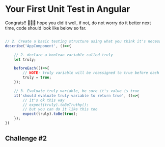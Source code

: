 # Your First Unit Test in Angular
Congrats!! 🎉🎉🎉 hope you did it well, if not, do not worry do it better next time, code should look like below so far. 

```js

// 2. Create a basic testing structure using what you think it's necesary
describe('AppComponent', ()=>{

	// 2. declare a boolean variable called truly 
	let truly;

	beforeEach(()=>{
		// NOTE: truly variable will be reassigned to true before each spec
		truly = true;
	});

	// 3. Evaluate truly variable, be sure it's value is true
	it('should evaluate truly variable to return true', ()=>{
		// it's ok this way
		// expect(truly).toBeTruthy();
		// but you can do it like this too
		expect(truly).toBe(true);
	});
})

```

## Challenge #2